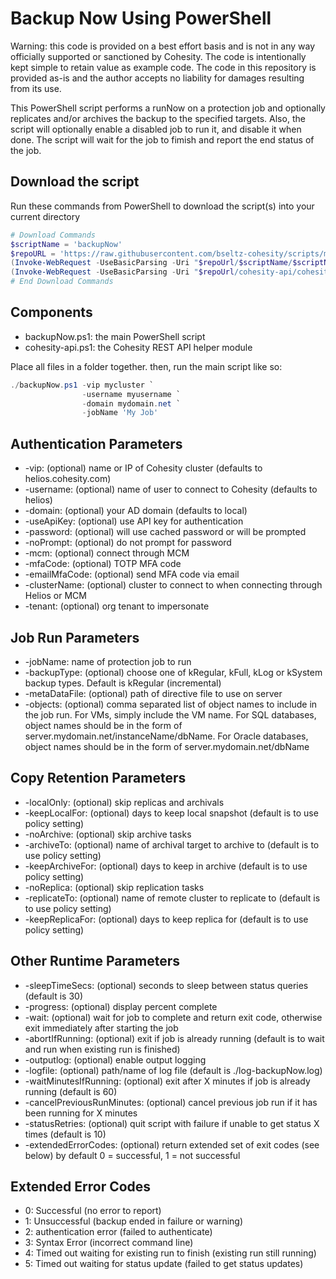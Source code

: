 # Backup Now Using PowerShell

Warning: this code is provided on a best effort basis and is not in any way officially supported or sanctioned by Cohesity. The code is intentionally kept simple to retain value as example code. The code in this repository is provided as-is and the author accepts no liability for damages resulting from its use.

This PowerShell script performs a runNow on a protection job and optionally replicates and/or archives the backup to the specified targets. Also, the script will optionally enable a disabled job to run it, and disable it when done. The script will wait for the job to fimish and report the end status of the job.

## Download the script

Run these commands from PowerShell to download the script(s) into your current directory

```powershell
# Download Commands
$scriptName = 'backupNow'
$repoURL = 'https://raw.githubusercontent.com/bseltz-cohesity/scripts/master/powershell'
(Invoke-WebRequest -UseBasicParsing -Uri "$repoUrl/$scriptName/$scriptName.ps1").content | Out-File "$scriptName.ps1"; (Get-Content "$scriptName.ps1") | Set-Content "$scriptName.ps1"
(Invoke-WebRequest -UseBasicParsing -Uri "$repoUrl/cohesity-api/cohesity-api.ps1").content | Out-File cohesity-api.ps1; (Get-Content cohesity-api.ps1) | Set-Content cohesity-api.ps1
# End Download Commands
```

## Components

* backupNow.ps1: the main PowerShell script
* cohesity-api.ps1: the Cohesity REST API helper module

Place all files in a folder together. then, run the main script like so:

```powershell
./backupNow.ps1 -vip mycluster `
                -username myusername `
                -domain mydomain.net `
                -jobName 'My Job'
```

## Authentication Parameters

* -vip: (optional) name or IP of Cohesity cluster (defaults to helios.cohesity.com)
* -username: (optional) name of user to connect to Cohesity (defaults to helios)
* -domain: (optional) your AD domain (defaults to local)
* -useApiKey: (optional) use API key for authentication
* -password: (optional) will use cached password or will be prompted
* -noPrompt: (optional) do not prompt for password
* -mcm: (optional) connect through MCM
* -mfaCode: (optional) TOTP MFA code
* -emailMfaCode: (optional) send MFA code via email
* -clusterName: (optional) cluster to connect to when connecting through Helios or MCM
* -tenant: (optional) org tenant to impersonate

## Job Run Parameters

* -jobName: name of protection job to run
* -backupType: (optional) choose one of kRegular, kFull, kLog or kSystem backup types. Default is kRegular (incremental)
* -metaDataFile: (optional) path of directive file to use on server
* -objects: (optional) comma separated list of object names to include in the job run. For VMs, simply include the VM name. For SQL databases, object names should be in the form of server.mydomain.net/instanceName/dbName. For Oracle databases, object names should be in the form of server.mydomain.net/dbName

## Copy Retention Parameters

* -localOnly: (optional) skip replicas and archivals
* -keepLocalFor: (optional) days to keep local snapshot (default is to use policy setting)
* -noArchive: (optional) skip archive tasks
* -archiveTo: (optional) name of archival target to archive to (default is to use policy setting)
* -keepArchiveFor: (optional) days to keep in archive (default is to use policy setting)
* -noReplica: (optional) skip replication tasks
* -replicateTo: (optional) name of remote cluster to replicate to (default is to use policy setting)
* -keepReplicaFor: (optional) days to keep replica for (default is to use policy setting)

## Other Runtime Parameters

* -sleepTimeSecs: (optional) seconds to sleep between status queries (default is 30)
* -progress: (optional) display percent complete
* -wait: (optional) wait for job to complete and return exit code, otherwise exit immediately after starting the job
* -abortIfRunning: (optional) exit if job is already running (default is to wait and run when existing run is finished)
* -outputlog: (optional) enable output logging
* -logfile: (optional) path/name of log file (default is ./log-backupNow.log)
* -waitMinutesIfRunning: (optional) exit after X minutes if job is already running (default is 60)
* -cancelPreviousRunMinutes: (optional) cancel previous job run if it has been running for X minutes
* -statusRetries: (optional) quit script with failure if unable to get status X times (default is 10)
* -extendedErrorCodes: (optional) return extended set of exit codes (see below) by default 0 = successful, 1 = not successful

## Extended Error Codes

* 0: Successful (no error to report)
* 1: Unsuccessful (backup ended in failure or warning)
* 2: authentication error (failed to authenticate)
* 3: Syntax Error (incorrect command line)
* 4: Timed out waiting for existing run to finish (existing run still running)
* 5: Timed out waiting for status update (failed to get status updates)
